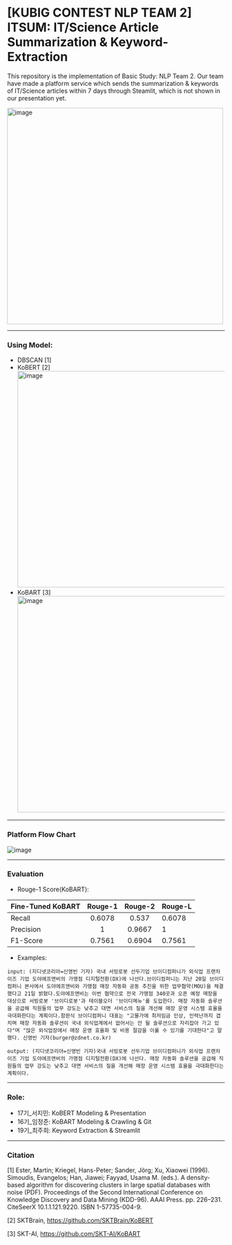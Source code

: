 # [KUBIG CONTEST NLP TEAM 2] ITSUM: IT/Science Article Summarization & Keyword-Extraction 

This repository is the implementation of Basic Study: NLP Team 2.
Our team have made a platform service which sends the summarization & keywords of IT/Science articles within 7 days through Steamlit, which is not shown in our presentation yet.

<img width="500" alt="image" src="https://github.com/KU-BIG/KUBIG_2024_SPRING/assets/90594374/e21cfa97-3a97-4abc-bac6-d83b1582cf0a">


---
### Using Model: 
- DBSCAN [1]
- KoBERT [2]
  <img width="500" alt="image" src="https://github.com/KU-BIG/KUBIG_2024_SPRING/assets/90594374/57cf5cf2-8840-48c5-898d-7395918c74b9">
- KoBART [3]
  <img width="500" alt="image" src="https://github.com/KU-BIG/KUBIG_2024_SPRING/assets/90594374/8c40e67d-8b68-4698-aa23-303b6bf85adb">

---
### Platform Flow Chart
![image](https://github.com/KU-BIG/KUBIG_2024_SPRING/assets/90594374/18781183-1e90-4940-8a01-1b4ea876f68f)


---
### Evaluation

- Rouge-1 Score(KoBART):

| Fine-Tuned KoBART | Rouge-1 | Rouge-2 | Rouge-L |
|-------------------|:-------:|:-------:|---------|
| Recall            |  0.6078 |  0.537  |  0.6078 |
| Precision         |    1    |  0.9667 |    1    |
| F1-Score          |  0.7561 |  0.6904 |  0.7561 |

- Examples:
```
input: (지디넷코리아=신영빈 기자) 국내 서빙로봇 선두기업 브이디컴퍼니가 외식업 프랜차이즈 기업 도야에프앤비의 가맹점 디지털전환(DX)에 나선다.브이디컴퍼니는 지난 20일 브이디컴퍼니 본사에서 도야에프앤비와 가맹점 매장 자동화 공동 추진을 위한 업무협약(MOU)을 체결했다고 21일 밝혔다.도야에프앤비는 이번 협약으로 전국 가맹점 340곳과 오픈 예정 매장을 대상으로 서빙로봇 '브이디로봇'과 테이블오더 '브이디메뉴'를 도입한다. 매장 자동화 솔루션을 공급해 직원들의 업무 강도는 낮추고 대면 서비스의 질을 개선해 매장 운영 시스템 효율을 극대화한다는 계획이다.함판식 브이디컴퍼니 대표는 "고물가에 최저임금 인상, 인력난까지 겹치며 매장 자동화 솔루션이 국내 외식업계에서 없어서는 안 될 솔루션으로 자리잡아 가고 있다"며 "많은 외식업장에서 매장 운영 효율화 및 비용 절감을 이룰 수 있기를 기대한다"고 말했다. 신영빈 기자(burger@zdnet.co.kr)

output: (지디넷코리아=신영빈 기자)국내 서빙로봇 선두기업 브이디컴퍼니가 외식업 프랜차이즈 기업 도야에프앤비의 가맹점 디지털전환(DX)에 나선다. 매장 자동화 솔루션을 공급해 직원들의 업무 강도는 낮추고 대면 서비스의 질을 개선해 매장 운영 시스템 효율을 극대화한다는 계획이다. 
```

---
### Role:
- 17기_서지민: KoBERT Modeling & Presentation
- 16기_임정준: KoBART Modeling & Crawling & Git
- 19기_최주희: Keyword Extraction & Streamlit

---
### Citation
[1] Ester, Martin; Kriegel, Hans-Peter; Sander, Jörg; Xu, Xiaowei (1996). Simoudis, Evangelos; Han, Jiawei; Fayyad, Usama M. (eds.). A density-based algorithm for discovering clusters in large spatial databases with noise (PDF). Proceedings of the Second International Conference on Knowledge Discovery and Data Mining (KDD-96). AAAI Press. pp. 226–231. CiteSeerX 10.1.1.121.9220. ISBN 1-57735-004-9.

[2] SKTBrain, https://github.com/SKTBrain/KoBERT

[3] SKT-AI, https://github.com/SKT-AI/KoBART
